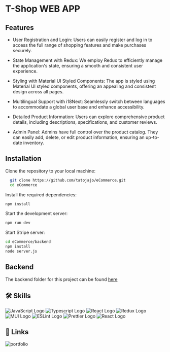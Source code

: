 
# T-Shop WEB APP






## Features

- User Registration and Login: 
Users can easily register and log in to access the full range of shopping features and make purchases securely.

- State Management with Redux: 
We employ Redux to efficiently manage the application's state, ensuring a smooth and consistent user experience.

- Styling with Material UI Styled Components: 
The app is styled using Material UI styled components, offering an appealing and consistent design across all pages.

- Multilingual Support with i18Next: 
Seamlessly switch between languages to accommodate a global user base and enhance accessibility.

- Detailed Product Information: 
Users can explore comprehensive product details, including descriptions, specifications, and customer reviews.

- Admin Panel: 
Admins have full control over the product catalog. They can easily add, delete, or edit product information, ensuring an up-to-date inventory.


## Installation

Clone the repository to your local machine:

```bash
  git clone https://github.com/tatojajo/eCommerce.git
  cd eCommerce
```

Install the required dependencies:
 ```bash
 npm install
```

Start the development server:
 ```bash
 npm run dev

```

Start Stripe server:
 ```bash
 cd eCommerce/backend
 npm install
 node server.js
```

## Backend

The backend folder for this project can be found [here](https://drive.google.com/file/d/1S9ZD6kKXmSQx1qIFeqUHbpzago_TRpGu/view?usp=sharing)

## 🛠 Skills
![JavaScript Logo](https://img.shields.io/badge/javascript-323330?style=for-the-badge&logo=javascript&logoColor=F7DF1E)
![Typescript Logo](https://img.shields.io/badge/TypeScript-007ACC?style=for-the-badge&logo=typescript&logoColor=white)
![React Logo](https://img.shields.io/badge/React-20232A?style=for-the-badge&logo=react&logoColor=61DAFB)
![Redux Logo](https://img.shields.io/badge/Redux-593D88?style=for-the-badge&logo=redux&logoColor=white)
![MUI Logo](https://img.shields.io/badge/Material%20UI-007FFF?style=for-the-badge&logo=mui&logoColor=white)
![ESLint Logo](https://img.shields.io/badge/eslint-3A33D1?style=for-the-badge&logo=eslint&logoColor=white)
![Prettier Logo](https://img.shields.io/badge/prettier-1A2C34?style=for-the-badge&logo=prettier&logoColor=F7BA3E)
![React Logo](https://img.shields.io/badge/React-20232A?style=for-the-badge&logo=react&logoColor=61DAFB)



## 🔗 Links
![portfolio](https://img.shields.io/badge/my_portfolio-000?style=for-the-badge&logo=ko-fi&logoColor=white)
